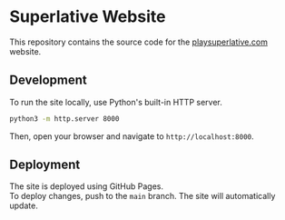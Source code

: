 Superlative Website
===================

This repository contains the source code for the [playsuperlative.com](https://playsuperlative.com/) website.

## Development

To run the site locally, use Python's built-in HTTP server.
```bash
python3 -m http.server 8000
```
Then, open your browser and navigate to `http://localhost:8000`.

## Deployment

The site is deployed using GitHub Pages.  
To deploy changes, push to the `main` branch. The site will automatically update.
